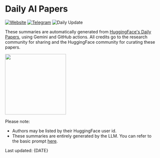 # Daily AI Papers

[![Website](https://img.shields.io/badge/Website-Visit%20Daily%20AI%20Papers-blue?style=flat-square&logo=github)](https://gabrielchua.me/daily-ai-papers/)
[![Telegram](https://img.shields.io/badge/Telegram-Join%20Channel-blue?style=flat-square&logo=telegram)](https://t.me/daily_ai_papers)
![Daily Update](https://github.com/gabrielchua/daily-ai-papers/actions/workflows/daily_update.yml/badge.svg)

These summaries are automatically generated from [HuggingFace's Daily Papers](https://huggingface.co/papers), using Gemini and GitHub actions.  All credits go to the research community for sharing and the HuggingFace community for curating these papers.

<img src="https://raw.githubusercontent.com/gabrielchua/daily-ai-papers/main/_includes/icon.png" width="200">

Please note:
- Authors may be listed by their HuggingFace user id.
- These summaries are entirely generated by the LLM. You can refer to the basic prompt [here](templates/prompt_template.md).

Last updated: {DATE}
